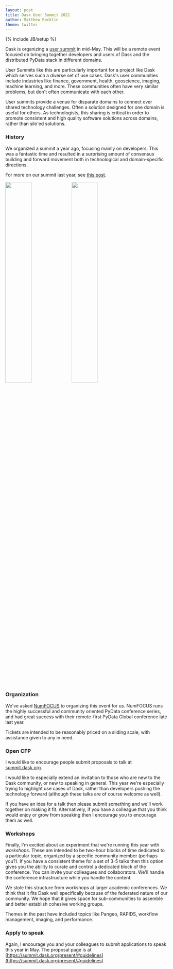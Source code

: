 ```yaml
---
layout: post
title: Dask User Summit 2021
author: Matthew Rocklin
theme: twitter
---
```

{% include JB/setup %}

Dask is organizing a [user summit](https://summit.dask.org) in mid-May.
This will be a remote event focused on bringing together developers and users of Dask and the distributed PyData stack in different domains.

User Summits like this are particularly important for a project like Dask
which serves such a diverse set of use cases.
Dask's user communities include industries like finance, government, health,
geoscience, imaging, machine learning, and more.  These communities often have
very similar problems, but don't often communicate with each other.

User summits provide a venue for disparate domains to connect over shared
technology challenges.  Often a solution designed for one domain is useful for
others.  As technologists, this sharing is critical in order to promote
consistent and high quality software solutions across domains, rather than
silo'ed solutions.


### History

We organized a summit a year ago, focusing mainly on developers.
This was a fantastic time and resulted in a surprising amount of consensus building and forward movement both in technological and domain-specific directions.

For more on our summit last year, see [this post](../../../2020/04/28/dask-summit.html).

<img src="https://pbs.twimg.com/media/ERykEc9XUAEFq-L?format=jpg&name=large"
     width="40%">
<img src="https://pbs.twimg.com/media/ERzXhHnWAAE_zDA?format=jpg&name=large"
    width="40%">

### Organization

We've asked [NumFOCUS](https://numfocus.org) to organizing this event for us.
NumFOCUS runs the highly successful and community oriented PyData conference
series, and had great success with their remote-first PyData Global conference
late last year.

Tickets are intended to be reasonably priced on a sliding scale, with assistance given to any in need.


### Open CFP

I would like to encourage people submit proposals to talk at [summit.dask.org](https://summit.dask.org).

I would like to especially extend an invitation to those who are new to
the Dask community, or new to speaking in general.  This year we're especially
trying to highlight use cases of Dask, rather than developers pushing the
technology forward (although these talks are of course welcome as well).

If you have an idea for a talk then please submit something and we'll work
together on making it fit.  Alternatively, if you have a colleague that you
think would enjoy or grow from speaking then I encourage you to encourage them
as well.


### Workshops

Finally, I'm excited about an experiment that we're running this year with
*workshops*.  These are intended to be two-hour blocks of time dedicated to
a particular topic, organized by a specific community member (perhaps you?).
If you have a consistent theme for a set of 3-5 talks then this option gives
you the ability to curate and control a dedicated block of the conference.  You
can invite your colleagues and collaborators.  We'll handle the conference
infrastructure while you handle the content.

We stole this structure from workshops at larger academic conferences.  We
think that it fits Dask well specifically because of the federated nature of
our community.  We hope that it gives space for sub-communities to assemble and
better establish cohesive working groups.

Themes in the past have included topics like Pangeo, RAPIDS, workflow
management, imaging, and performance.


### Apply to speak

Again, I encourage you and your colleagues to submit applications to speak this
year in May.  The proposal page is at
[https://summit.dask.org/present/#guidelines](https://summit.dask.org/present/#guidelines)
